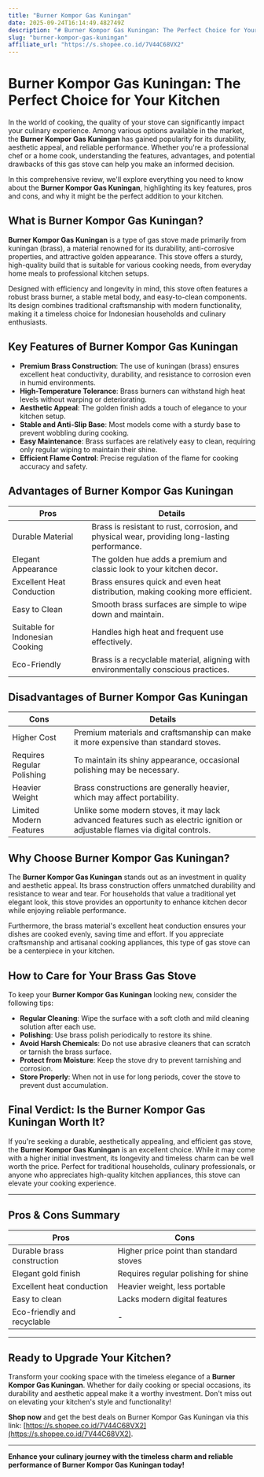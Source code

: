 ```yaml
---
title: "Burner Kompor Gas Kuningan"
date: 2025-09-24T16:14:49.482749Z
description: "# Burner Kompor Gas Kuningan: The Perfect Choice for Your Kitchen..."
slug: "burner-kompor-gas-kuningan"
affiliate_url: "https://s.shopee.co.id/7V44C68VX2"
---
```

# Burner Kompor Gas Kuningan: The Perfect Choice for Your Kitchen

In the world of cooking, the quality of your stove can significantly impact your culinary experience. Among various options available in the market, the **Burner Kompor Gas Kuningan** has gained popularity for its durability, aesthetic appeal, and reliable performance. Whether you're a professional chef or a home cook, understanding the features, advantages, and potential drawbacks of this gas stove can help you make an informed decision. 

In this comprehensive review, we'll explore everything you need to know about the **Burner Kompor Gas Kuningan**, highlighting its key features, pros and cons, and why it might be the perfect addition to your kitchen.

## What is Burner Kompor Gas Kuningan?

**Burner Kompor Gas Kuningan** is a type of gas stove made primarily from kuningan (brass), a material renowned for its durability, anti-corrosive properties, and attractive golden appearance. This stove offers a sturdy, high-quality build that is suitable for various cooking needs, from everyday home meals to professional kitchen setups.

Designed with efficiency and longevity in mind, this stove often features a robust brass burner, a stable metal body, and easy-to-clean components. Its design combines traditional craftsmanship with modern functionality, making it a timeless choice for Indonesian households and culinary enthusiasts.

## Key Features of Burner Kompor Gas Kuningan

- **Premium Brass Construction**: The use of kuningan (brass) ensures excellent heat conductivity, durability, and resistance to corrosion even in humid environments.
- **High-Temperature Tolerance**: Brass burners can withstand high heat levels without warping or deteriorating.
- **Aesthetic Appeal**: The golden finish adds a touch of elegance to your kitchen setup.
- **Stable and Anti-Slip Base**: Most models come with a sturdy base to prevent wobbling during cooking.
- **Easy Maintenance**: Brass surfaces are relatively easy to clean, requiring only regular wiping to maintain their shine.
- **Efficient Flame Control**: Precise regulation of the flame for cooking accuracy and safety.

## Advantages of Burner Kompor Gas Kuningan

| Pros | Details |
|-------|---------|
| Durable Material | Brass is resistant to rust, corrosion, and physical wear, providing long-lasting performance. |
| Elegant Appearance | The golden hue adds a premium and classic look to your kitchen decor. |
| Excellent Heat Conduction | Brass ensures quick and even heat distribution, making cooking more efficient. |
| Easy to Clean | Smooth brass surfaces are simple to wipe down and maintain. |
| Suitable for Indonesian Cooking | Handles high heat and frequent use effectively. |
| Eco-Friendly | Brass is a recyclable material, aligning with environmentally conscious practices. |

## Disadvantages of Burner Kompor Gas Kuningan

| Cons | Details |
|--------|---------|
| Higher Cost | Premium materials and craftsmanship can make it more expensive than standard stoves. |
| Requires Regular Polishing | To maintain its shiny appearance, occasional polishing may be necessary. |
| Heavier Weight | Brass constructions are generally heavier, which may affect portability. |
| Limited Modern Features | Unlike some modern stoves, it may lack advanced features such as electric ignition or adjustable flames via digital controls. |

## Why Choose Burner Kompor Gas Kuningan?

The **Burner Kompor Gas Kuningan** stands out as an investment in quality and aesthetic appeal. Its brass construction offers unmatched durability and resistance to wear and tear. For households that value a traditional yet elegant look, this stove provides an opportunity to enhance kitchen decor while enjoying reliable performance.

Furthermore, the brass material's excellent heat conduction ensures your dishes are cooked evenly, saving time and effort. If you appreciate craftsmanship and artisanal cooking appliances, this type of gas stove can be a centerpiece in your kitchen.

## How to Care for Your Brass Gas Stove

To keep your **Burner Kompor Gas Kuningan** looking new, consider the following tips:

- **Regular Cleaning**: Wipe the surface with a soft cloth and mild cleaning solution after each use.
- **Polishing**: Use brass polish periodically to restore its shine.
- **Avoid Harsh Chemicals**: Do not use abrasive cleaners that can scratch or tarnish the brass surface.
- **Protect from Moisture**: Keep the stove dry to prevent tarnishing and corrosion.
- **Store Properly**: When not in use for long periods, cover the stove to prevent dust accumulation.

## Final Verdict: Is the Burner Kompor Gas Kuningan Worth It?

If you're seeking a durable, aesthetically appealing, and efficient gas stove, the **Burner Kompor Gas Kuningan** is an excellent choice. While it may come with a higher initial investment, its longevity and timeless charm can be well worth the price. Perfect for traditional households, culinary professionals, or anyone who appreciates high-quality kitchen appliances, this stove can elevate your cooking experience.

---

## Pros & Cons Summary

| **Pros** | **Cons** |
|------------|--------------|
| Durable brass construction | Higher price point than standard stoves |
| Elegant gold finish | Requires regular polishing for shine |
| Excellent heat conduction | Heavier weight, less portable |
| Easy to clean | Lacks modern digital features |
| Eco-friendly and recyclable | - |

---

## Ready to Upgrade Your Kitchen?

Transform your cooking space with the timeless elegance of a **Burner Kompor Gas Kuningan**. Whether for daily cooking or special occasions, its durability and aesthetic appeal make it a worthy investment. Don't miss out on elevating your kitchen's style and functionality!

**Shop now** and get the best deals on Burner Kompor Gas Kuningan via this link: [https://s.shopee.co.id/7V44C68VX2](https://s.shopee.co.id/7V44C68VX2).

---

**Enhance your culinary journey with the timeless charm and reliable performance of Burner Kompor Gas Kuningan today!**